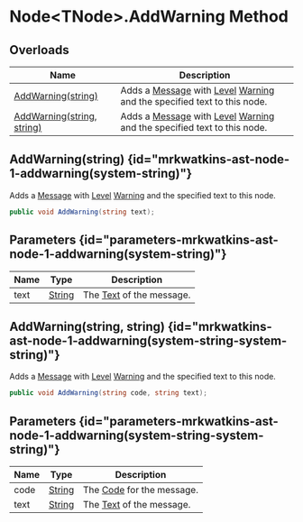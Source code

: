 # Node&lt;TNode&gt;.AddWarning Method
## Overloads

| Name | Description |
| ---- | ----------- |
| [AddWarning(string)](MrKWatkins.Ast.Node-1.AddWarning.md#mrkwatkins-ast-node-1-addwarning(system-string)) | Adds a [Message](MrKWatkins.Ast.Message.md) with [Level](MrKWatkins.Ast.Message.Level.md) [Warning](MrKWatkins.Ast.MessageLevel.md#fields) and the specified text to this node. |
| [AddWarning(string, string)](MrKWatkins.Ast.Node-1.AddWarning.md#mrkwatkins-ast-node-1-addwarning(system-string-system-string)) | Adds a [Message](MrKWatkins.Ast.Message.md) with [Level](MrKWatkins.Ast.Message.Level.md) [Warning](MrKWatkins.Ast.MessageLevel.md#fields) and the specified text to this node. |

## AddWarning(string) {id="mrkwatkins-ast-node-1-addwarning(system-string)"}

Adds a [Message](MrKWatkins.Ast.Message.md) with [Level](MrKWatkins.Ast.Message.Level.md) [Warning](MrKWatkins.Ast.MessageLevel.md#fields) and the specified text to this node.

```c#
public void AddWarning(string text);
```

## Parameters {id="parameters-mrkwatkins-ast-node-1-addwarning(system-string)"}

| Name | Type | Description |
| ---- | ---- | ----------- |
| text | [String](https://learn.microsoft.com/en-gb/dotnet/api/System.String) | The [Text](MrKWatkins.Ast.Message.Text.md) of the message. |

## AddWarning(string, string) {id="mrkwatkins-ast-node-1-addwarning(system-string-system-string)"}

Adds a [Message](MrKWatkins.Ast.Message.md) with [Level](MrKWatkins.Ast.Message.Level.md) [Warning](MrKWatkins.Ast.MessageLevel.md#fields) and the specified text to this node.

```c#
public void AddWarning(string code, string text);
```

## Parameters {id="parameters-mrkwatkins-ast-node-1-addwarning(system-string-system-string)"}

| Name | Type | Description |
| ---- | ---- | ----------- |
| code | [String](https://learn.microsoft.com/en-gb/dotnet/api/System.String) | The [Code](MrKWatkins.Ast.Message.Code.md) for the message. |
| text | [String](https://learn.microsoft.com/en-gb/dotnet/api/System.String) | The [Text](MrKWatkins.Ast.Message.Text.md) of the message. |

